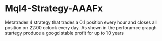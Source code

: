 # Mql4-Strategy-AAAFx
Metatrader 4 strategy that trades a 0.1 position every hour and closes all position on 22:00 oclock every day.
As shown in the perforamce grapgh startegy produce a googd stable profit for up to 10 years
